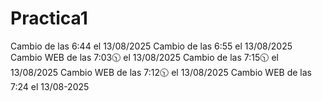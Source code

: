 # Practica1
Cambio de las 6:44 el 13/08/2025
Cambio de las 6:55 el 13/08/2025
Cambio WEB de las 7:03🕥 el 13/08/2025
Cambio de las 7:15🕥 el 13/08/2025
Cambio WEB de las 7:12🕥 el 13/08/2025
Cambio WEB de las 7:24 el 13/08-2025

